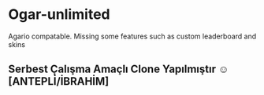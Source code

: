 # Ogar-unlimited
Agario compatable. Missing some features such as custom leaderboard and skins


## Serbest Çalışma Amaçlı Clone Yapılmıştır ☺[ANTEPLİ/İBRAHİM]

